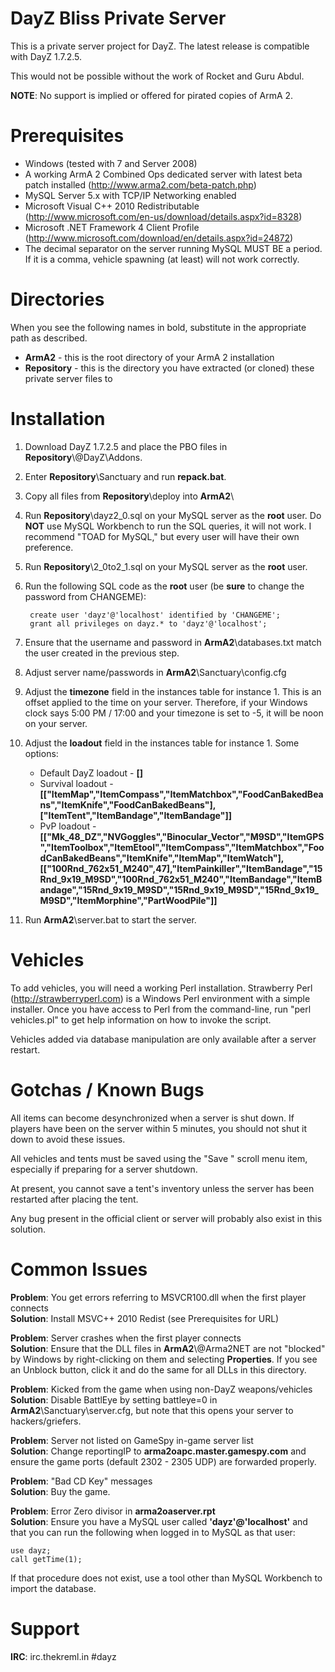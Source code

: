 DayZ Bliss Private Server
=========================

This is a private server project for DayZ.
The latest release is compatible with DayZ 1.7.2.5.

This would not be possible without the work of Rocket
and Guru Abdul.

**NOTE**: No support is implied or offered for pirated copies of ArmA 2.

Prerequisites
=============

 - Windows (tested with 7 and Server 2008)
 - A working ArmA 2 Combined Ops dedicated server with latest beta patch installed (http://www.arma2.com/beta-patch.php)
 - MySQL Server 5.x with TCP/IP Networking enabled
 - Microsoft Visual C++ 2010 Redistributable (http://www.microsoft.com/en-us/download/details.aspx?id=8328)
 - Microsoft .NET Framework 4 Client Profile (http://www.microsoft.com/download/en/details.aspx?id=24872)
 - The decimal separator on the server running MySQL MUST BE a period. If it is a comma, vehicle spawning (at least) will not work correctly.

Directories
=====

When you see the following names in bold, substitute in the appropriate path as described.

 - **ArmA2** - this is the root directory of your ArmA 2 installation
 - **Repository** - this is the directory you have extracted (or cloned) these private server files to

Installation
============

1. Download DayZ 1.7.2.5 and place the PBO files in **Repository**\\@DayZ\\Addons.
2. Enter **Repository**\\Sanctuary and run **repack.bat**.
3. Copy all files from **Repository**\\deploy into **ArmA2**\\
4. Run **Repository**\\dayz2_0.sql on your MySQL server as the **root** user. Do **NOT** use MySQL Workbench to run the SQL queries, it will not work. I recommend "TOAD for MySQL," but every user will have their own preference.
5. Run **Repository**\\2_0to2_1.sql on your MySQL server as the **root** user.
6. Run the following SQL code as the **root** user (be **sure** to change the password from CHANGEME):  

		create user 'dayz'@'localhost' identified by 'CHANGEME';  
		grant all privileges on dayz.* to 'dayz'@'localhost';

7. Ensure that the username and password in **ArmA2**\\databases.txt match the user created in the previous step.
8. Adjust server name/passwords in **ArmA2**\\Sanctuary\\config.cfg
9. Adjust the **timezone** field in the instances table for instance 1. This is an offset applied to the time on your server. Therefore, if your Windows clock says 5:00 PM / 17:00 and your timezone is set to -5, it will be noon on your server. 
10. Adjust the **loadout** field in the instances table for instance 1. Some options:
	- Default DayZ loadout - **[]**
	- Survival loadout - **[["ItemMap","ItemCompass","ItemMatchbox","FoodCanBakedBeans","ItemKnife","FoodCanBakedBeans"],["ItemTent","ItemBandage","ItemBandage"]]**
	- PvP loadout - **[["Mk_48_DZ","NVGoggles","Binocular_Vector","M9SD","ItemGPS","ItemToolbox","ItemEtool","ItemCompass","ItemMatchbox","FoodCanBakedBeans","ItemKnife","ItemMap","ItemWatch"],[["100Rnd_762x51_M240",47],"ItemPainkiller","ItemBandage","15Rnd_9x19_M9SD","100Rnd_762x51_M240","ItemBandage","ItemBandage","15Rnd_9x19_M9SD","15Rnd_9x19_M9SD","15Rnd_9x19_M9SD","ItemMorphine","PartWoodPile"]]**
11. Run **ArmA2**\\server.bat to start the server.

Vehicles
========

To add vehicles, you will need a working Perl installation. Strawberry Perl (http://strawberryperl.com) is a Windows Perl environment with a simple installer.
Once you have access to Perl from the command-line, run "perl vehicles.pl" to get help information on how to invoke the script.

Vehicles added via database manipulation are only available after a server restart.

Gotchas / Known Bugs
==========

All items can become desynchronized when a server is shut down. If players have been on the server within 5 minutes, you should not shut it down to avoid these issues.

All vehicles and tents must be saved using the "Save <Object>" scroll menu item, especially if preparing for a server shutdown.

At present, you cannot save a tent's inventory unless the server has been restarted after placing the tent.

Any bug present in the official client or server will probably also exist in this solution.

Common Issues
=============

**Problem**: You get errors referring to MSVCR100.dll when the first player connects  
**Solution**: Install MSVC++ 2010 Redist (see Prerequisites for URL)

**Problem**: Server crashes when the first player connects  
**Solution**: Ensure that the DLL files in **ArmA2**\\@Arma2NET are not "blocked" by Windows by right-clicking on them and selecting **Properties**. If you see an Unblock button, click it and do the same for all DLLs in this directory.

**Problem**: Kicked from the game when using non-DayZ weapons/vehicles  
**Solution**: Disable BattlEye by setting battleye=0 in **ArmA2**\\Sanctuary\\server.cfg, but note that this opens your server to hackers/griefers.

**Problem**: Server not listed on GameSpy in-game server list  
**Solution**: Change reportingIP to **arma2oapc.master.gamespy.com** and ensure the game ports (default 2302 - 2305 UDP) are forwarded properly.

**Problem**: "Bad CD Key" messages  
**Solution**: Buy the game.

**Problem**: Error Zero divisor in **arma2oaserver.rpt**  
**Solution**: Ensure you have a MySQL user called **'dayz'@'localhost'** and that you can run the following when logged in to MySQL as that user:  

	use dayz;
	call getTime(1);

If that procedure does not exist, use a tool other than MySQL Workbench to import the database.

Support
=======

**IRC**: irc.thekreml.in #dayz

